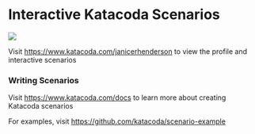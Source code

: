 # Interactive Katacoda Scenarios

[![](http://shields.katacoda.com/katacoda/janicerhenderson/count.svg)](https://www.katacoda.com/janicerhenderson "Get your profile on Katacoda.com")

Visit https://www.katacoda.com/janicerhenderson to view the profile and interactive scenarios

### Writing Scenarios
Visit https://www.katacoda.com/docs to learn more about creating Katacoda scenarios

For examples, visit https://github.com/katacoda/scenario-example
